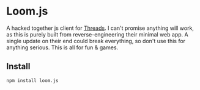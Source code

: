 # Loom.js

A hacked together js client for [Threads](https://threads.net/). I can't promise anything will work, as this is purely built from reverse-engineering their minimal web app. A single update on their end could break everything, so don't use this for anything serious. This is all for fun & games.

## Install

```sh
npm install loom.js
```
